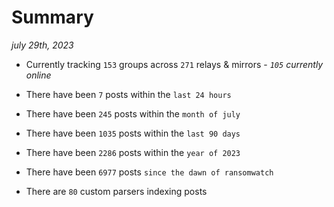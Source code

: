 
# Summary
_july 29th, 2023_

- Currently tracking `153` groups across `271` relays & mirrors - _`105` currently online_

- There have been `7` posts within the `last 24 hours`

- There have been `245` posts within the `month of july`

- There have been `1035` posts within the `last 90 days`

- There have been `2286` posts within the `year of 2023`

- There have been `6977` posts `since the dawn of ransomwatch`

- There are `80` custom parsers indexing posts
